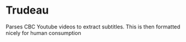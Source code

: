 # Trudeau

Parses CBC Youtube videos to extract subtitles. This is then formatted nicely for human consumption

